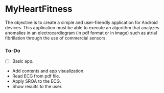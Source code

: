 # MyHeartFitness

The objective is to create a simple and user-friendly application for Android devices. This application must be able to execute an algorithm that analyzes anomalies in an electrocardiogram (in pdf format or in image) such as atrial fibrillation through the use of commercial sensors.

### To-Do
- [ ] Basic app. 
- Add contents and app visualization.
- Read ECG from pdf file.
- Apply SRQA to the ECG.
- Show results to the user.

